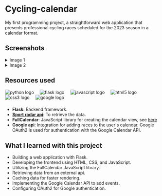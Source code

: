 # Cycling-calendar

My first programming project, a straightforward web application that presents professional cycling races scheduled for the 2023 season in a calendar format.

## Screenshots

<details>
  <summary>Image 1</summary>
  <img src="./static/Images/screenshots/main.png" name="main-page">
</details>
<details>
  <summary>Image 2</summary>
  <img src="./static/Images/screenshots/modal.png" name="modal">
</details>

## Resources used

<div align="left">
  <img src="https://cdn.jsdelivr.net/gh/devicons/devicon/icons/python/python-original.svg" height="40" alt="python logo"  />
  <img width="12" />
  <img src="https://cdn.jsdelivr.net/gh/devicons/devicon/icons/flask/flask-original.svg" height="40" alt="flask logo"  />
  <img width="12" />
  <img src="https://cdn.jsdelivr.net/gh/devicons/devicon/icons/javascript/javascript-original.svg" height="40" alt="javascript logo"  />
  <img width="12" />
  <img src="https://cdn.jsdelivr.net/gh/devicons/devicon/icons/html5/html5-original.svg" height="40" alt="html5 logo"  />
  <img width="12" />
  <img src="https://cdn.jsdelivr.net/gh/devicons/devicon/icons/css3/css3-original.svg" height="40" alt="css3 logo"  />
  <img width="12" />
  <img src="https://cdn.jsdelivr.net/gh/devicons/devicon/icons/google/google-original.svg" height="40" alt="google logo"  />
</div>

###

- **Flask**: Backend framework.
- **[Sport radar api](https://developer.sportradar.com/docs/read/Home)**: To retrieve the data.
- **FullCalendar**: JavaScript library for creating the calendar view, see [here](https://fullcalendar.io/)
- **Google api**: Integration for adding races to the user's calendar. Google OAuth2 is used for authentication with the Google Calendar API.

## What I learned with this project

- Building a web application with Flask.
- Developing the frontend using HTML, CSS, and JavaScript.
- Utilizing the FullCalendar JavaScript library.
- Retrieving data from an external api.
- Caching data for faster rendering.
- Implementing the Google Calendar API to add events.
- Configuring OAuth2 for Google authentication.
